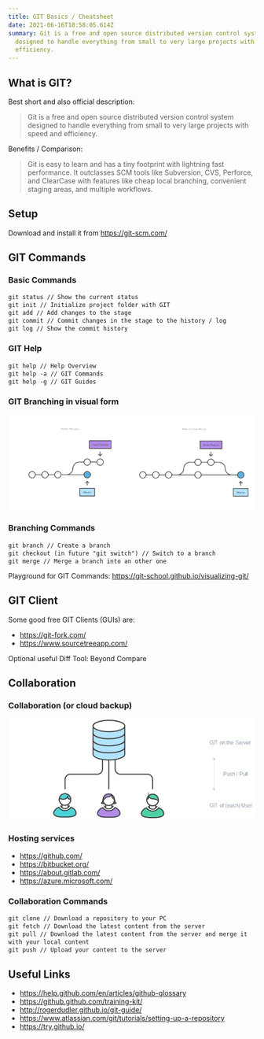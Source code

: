 ```yaml
---
title: GIT Basics / Cheatsheet
date: 2021-06-16T18:58:05.614Z
summary: Git is a free and open source distributed version control system
  designed to handle everything from small to very large projects with speed and
  efficiency.
---
```

## What is GIT?

Best short and also official description:

> Git is a free and open source distributed version control system designed to handle everything from small to very large projects with speed and efficiency.

Benefits / Comparison:

> Git is easy to learn and has a tiny footprint with lightning fast performance. It outclasses SCM tools like Subversion, CVS, Perforce, and ClearCase with features like cheap local branching, convenient staging areas, and multiple workflows.

## Setup

Download and install it from <https://git-scm.com/>

## GIT Commands

### Basic Commands

```
git status // Show the current status
git init // Initialize project folder with GIT
git add // Add changes to the stage
git commit // Commit changes in the stage to the history / log
git log // Show the commit history
```

### GIT Help

```
git help // Help Overview
git help -a // GIT Commands
git help -g // GIT Guides
```

### GIT Branching in visual form

![GIT Branching](/static/img/git-branching.png)

### Branching Commands

```
git branch // Create a branch
git checkout (in future "git switch") // Switch to a branch
git merge // Merge a branch into an other one
```

Playground for GIT Commands: <https://git-school.github.io/visualizing-git/>

## GIT Client

Some good free GIT Clients (GUIs) are:

* <https://git-fork.com/>
* <https://www.sourcetreeapp.com/>

Optional useful Diff Tool: Beyond Compare

## Collaboration

### Collaboration (or cloud backup)

![GIT Collaboration](/static/img/git-collaboration.png)

### Hosting services

* <https://github.com/>
* <https://bitbucket.org/>
* <https://about.gitlab.com/>
* <https://azure.microsoft.com/>

### Collaboration Commands

```
git clone // Download a repository to your PC
git fetch // Download the latest content from the server
git pull // Download the latest content from the server and merge it with your local content
git push // Upload your content to the server
```

## Useful Links

* <https://help.github.com/en/articles/github-glossary>
* <https://github.github.com/training-kit/>
* <http://rogerdudler.github.io/git-guide/>
* <https://www.atlassian.com/git/tutorials/setting-up-a-repository>
* <https://try.github.io/>